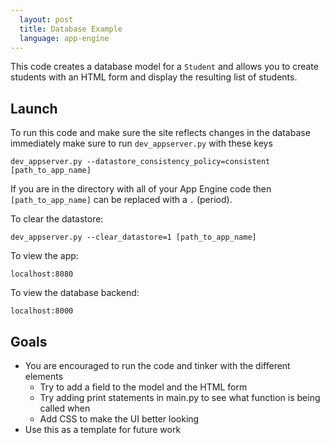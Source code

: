 ```yaml
---
  layout: post
  title: Database Example
  language: app-engine
---
```


This code creates a database model for a `Student` and allows you to create students with an HTML form and display the resulting list of students.

##  Launch

To run this code and make sure the site reflects changes in the database immediately make sure to run `dev_appserver.py` with these keys

```
dev_appserver.py --datastore_consistency_policy=consistent [path_to_app_name]
```

If you are in the directory with all of your App Engine code then `[path_to_app_name]` can be replaced with a `.` (period).

To clear the datastore:

```
dev_appserver.py --clear_datastore=1 [path_to_app_name]
```

To view the app:
```
localhost:8080
```

To view the database backend:
```
localhost:8000
```

##  Goals

+ You are encouraged to run the code and tinker with the different elements
  + Try to add a field to the model and the HTML form
  + Try adding print statements in main.py to see what function is being called when
  + Add CSS to make the UI better looking
+ Use this as a template for future work
